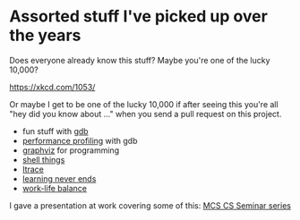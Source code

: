 # Assorted stuff I've picked up over the years

Does everyone already know this stuff?  Maybe you're one of the lucky 10,000?

https://xkcd.com/1053/

Or maybe I get to be one of the lucky 10,000 if after seeing this you're all
"hey did you know about ..." when you send a pull request on this project.

* fun stuff with [gdb](gdb/README.md)
* [performance profiling](profiling/README.md) with gdb
* [graphviz](graphviz/README.md) for programming
* [shell things](shell/README.md)
* [ltrace](ltrace/README.md)
* [learning never ends](learning/README.md)
* [work-life balance](work-life-balance/README.md)

I gave a presentation at work covering some of this: [MCS CS Seminar series](https://www.anl.gov/mcs/cs-seminar-series)
